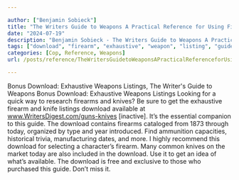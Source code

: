 ```yaml
---

author: ["Benjamin Sobieck"]
title: "The Writers Guide to Weapons A Practical Reference for Using Firearms and Knives in Fiction - N55884"
date: "2024-07-19"
description: "Benjamin Sobieck - The Writers Guide to Weapons A Practical Reference for Using Firearms and Knives in Fiction"
tags: ["download", "firearm", "exhaustive", "weapon", "listing", "guide", "knife", "bonus", "get", "available", "today", "writer", "looking", "quick", "way", "research", "sure", "inactive", "essential", "companion", "contains", "cataloged", "organized", "type", "year"]
categories: [Cop, Reference, Weapons]
url: /posts/reference/TheWritersGuidetoWeaponsAPracticalReferenceforUsingFirearmsandKnivesinFiction-n55884

---
```



Bonus Download: Exhaustive Weapons Listings, The Writer's Guide to Weapons
Bonus Download: Exhaustive Weapons Listings
Looking for a quick way to research firearms and knives? Be sure to get the exhaustive firearm and knife listings download available at www.WritersDigest.com/guns-knives [inactive]. It’s the essential companion to this guide.
The download contains firearms cataloged from 1873 through today, organized by type and year introduced. Find ammunition capacities, historical trivia, manufacturing dates, and more. I highly recommend this download for selecting a character’s firearm.
Many common knives on the market today are also included in the download. Use it to get an idea of what’s available.
The download is free and exclusive to those who purchased this guide. Don’t miss it.
